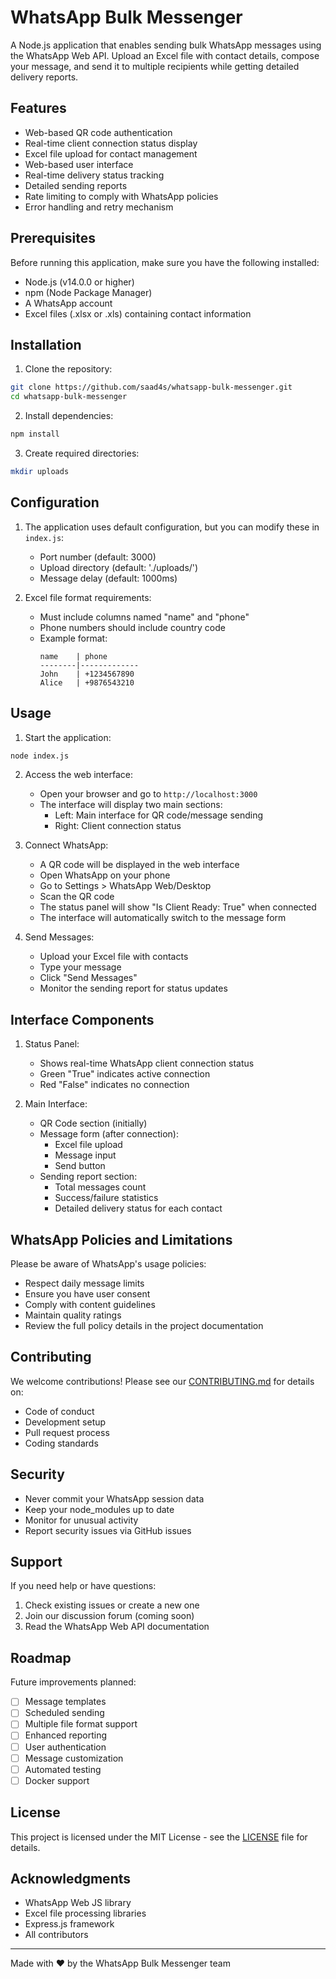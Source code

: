 # WhatsApp Bulk Messenger

A Node.js application that enables sending bulk WhatsApp messages using the WhatsApp Web API. Upload an Excel file with contact details, compose your message, and send it to multiple recipients while getting detailed delivery reports.

## Features

- Web-based QR code authentication
- Real-time client connection status display
- Excel file upload for contact management
- Web-based user interface
- Real-time delivery status tracking
- Detailed sending reports
- Rate limiting to comply with WhatsApp policies
- Error handling and retry mechanism

## Prerequisites

Before running this application, make sure you have the following installed:
- Node.js (v14.0.0 or higher)
- npm (Node Package Manager)
- A WhatsApp account
- Excel files (.xlsx or .xls) containing contact information

## Installation

1. Clone the repository:
```bash
git clone https://github.com/saad4s/whatsapp-bulk-messenger.git
cd whatsapp-bulk-messenger
```

2. Install dependencies:
```bash
npm install
```

3. Create required directories:
```bash
mkdir uploads
```

## Configuration

1. The application uses default configuration, but you can modify these in `index.js`:
   - Port number (default: 3000)
   - Upload directory (default: './uploads/')
   - Message delay (default: 1000ms)

2. Excel file format requirements:
   - Must include columns named "name" and "phone"
   - Phone numbers should include country code
   - Example format:
     ```
     name    | phone
     --------|-------------
     John    | +1234567890
     Alice   | +9876543210
     ```

## Usage

1. Start the application:
```bash
node index.js
```

2. Access the web interface:
   - Open your browser and go to `http://localhost:3000`
   - The interface will display two main sections:
     - Left: Main interface for QR code/message sending
     - Right: Client connection status

3. Connect WhatsApp:
   - A QR code will be displayed in the web interface
   - Open WhatsApp on your phone
   - Go to Settings > WhatsApp Web/Desktop
   - Scan the QR code
   - The status panel will show "Is Client Ready: True" when connected
   - The interface will automatically switch to the message form

4. Send Messages:
   - Upload your Excel file with contacts
   - Type your message
   - Click "Send Messages"
   - Monitor the sending report for status updates

## Interface Components

1. Status Panel:
   - Shows real-time WhatsApp client connection status
   - Green "True" indicates active connection
   - Red "False" indicates no connection

2. Main Interface:
   - QR Code section (initially)
   - Message form (after connection):
     - Excel file upload
     - Message input
     - Send button
   - Sending report section:
     - Total messages count
     - Success/failure statistics
     - Detailed delivery status for each contact

## WhatsApp Policies and Limitations

Please be aware of WhatsApp's usage policies:
- Respect daily message limits
- Ensure you have user consent
- Comply with content guidelines
- Maintain quality ratings
- Review the full policy details in the project documentation

## Contributing

We welcome contributions! Please see our [CONTRIBUTING.md](CONTRIBUTING.md) for details on:
- Code of conduct
- Development setup
- Pull request process
- Coding standards

## Security

- Never commit your WhatsApp session data
- Keep your node_modules up to date
- Monitor for unusual activity
- Report security issues via GitHub issues

## Support

If you need help or have questions:
1. Check existing issues or create a new one
2. Join our discussion forum (coming soon)
3. Read the WhatsApp Web API documentation

## Roadmap

Future improvements planned:
- [ ] Message templates
- [ ] Scheduled sending
- [ ] Multiple file format support
- [ ] Enhanced reporting
- [ ] User authentication
- [ ] Message customization
- [ ] Automated testing
- [ ] Docker support

## License

This project is licensed under the MIT License - see the [LICENSE](LICENSE) file for details.

## Acknowledgments

- WhatsApp Web JS library
- Excel file processing libraries
- Express.js framework
- All contributors

---
Made with ❤️ by the WhatsApp Bulk Messenger team
